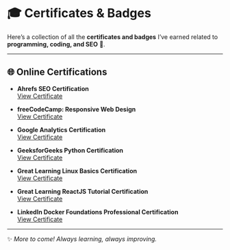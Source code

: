 # 🎓 Certificates & Badges

Here’s a collection of all the **certificates and badges** I’ve earned related to **programming, coding, and SEO** 🚀.

---

## 🌐 Online Certifications

- **Ahrefs SEO Certification**  
  [View Certificate](https://ahrefs.com/academy/certificate/24fbdc6687e04ee6aa7530c90bb4a569)

- **freeCodeCamp: Responsive Web Design**  
  [View Certificate](https://www.freecodecamp.org/certification/Chimorin/responsive-web-design)

- **Google Analytics Certification**  
  [View Certificate](https://skillshop.credential.net/871ed3f6-0fc2-4a71-bb0c-892456e85489#acc.hCPYagDq)

- **GeeksforGeeks Python Certification**  
  [View Certificate](https://skillshop.credential.net/871ed3f6-0fc2-4a71-bb0c-892456e85489#acc.hCPYagDq)

- **Great Learning Linux Basics Certification**  
  [View Certificate](https://www.mygreatlearning.com/certificate/UIXDXYVE)

- **Great Learning ReactJS Tutorial Certification**  
  [View Certificate](https://www.mygreatlearning.com/certificate/CDRQMZRW)

- **LinkedIn Docker Foundations Professional Certification**  
  [View Certificate](https://www.linkedin.com/learning/certificates/3792e6cf2e8ed950f9b9b7f05da0916bb083d440c82964e3f5c323d0314c4e4f?trk=share_certificate)
  
---

✨ *More to come! Always learning, always improving.*
